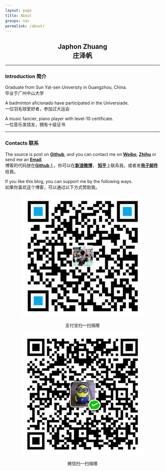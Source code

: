 ```yaml
---
layout: page
title: About
groups: nav
permalink: /about/
---
```


<div class="post_header_blank"></div>

## <center> Japhon Zhuang <br> 庄泽帆 <center>

<div class="post_header_blank"></div>

---

<div class="post_header_blank"></div>

### Introduction 简介

Graduate from Sun Yat-sen University in Guangzhou, China.<br>
<span class="about_zh">毕业于广州中山大学</span>

A badminton aficionado have participated in the Universiade.<br>
<span class="about_zh">一位羽毛球爱好者，参加过大运会</span>

A music fancier, piano player with level-10 certificate.<br>
<span class="about_zh">一位音乐发烧友，拥有十级证书</span>

<div class="post_header_blank"></div>

---

<div class="post_header_blank"></div>

### Contacts 联系

The source is post on <a href="https://github.com/Japhon">**Github**</a>, 
and you can contact me on <a href="http://weibo.com/zhuangzefan">**Weibo**</a>, 
 <a href="http://www.zhihu.com/people/zhuang-japhon">**Zhihu**</a> 
 or send me an <a href="mailto:zhuangzefan@foxmail">**Email**</a>.<br>
 <span class="about_zh">
 	博客的代码放在<a href="https://github.com/Japhon">**Github**</a>上，你可以在<a href="http://weibo.com/zhuangzefan">**新浪微博**</a>，
 	<a href="http://www.zhihu.com/people/zhuang-japhon">**知乎**</a>上联系我，或者发<a href="mailto:zhuangzefan@foxmail">**电子邮件**</a>给我。
 </span>

If you like this blog, you can support me by the following ways.<br>
<span class="about_zh">如果你喜欢这个博客，可以通过以下方式赞助我。</span>

<div>
	<center>
		<div class="contain">
			<div class="zhifucode">	
				<img  src="/photo/alibaba.jpg"/>
				<p>支付宝扫一扫捐赠</p>
			</div>
		</div>
		<div class="contain">
			<div class="zhifucode">
				<img src="/photo/weixinzhifu.jpg"/>
				<p>微信扫一扫捐赠</p>
			</div>
		</div>
	</center>
</div>

<div class="post_header_blank"></div>